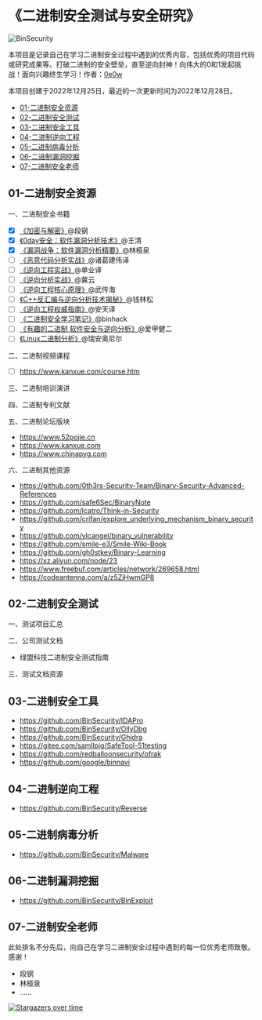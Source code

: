 # 《二进制安全测试与安全研究》

![BinSecurity](https://socialify.git.ci/BinSecurity/BinSecurity/image?description=1&font=Inter&forks=1&issues=1&name=1&owner=0&pattern=Floating%20Cogs&pulls=1&stargazers=1&theme=Light)

本项目是记录自己在学习二进制安全过程中遇到的优秀内容，包括优秀的项目代码或研究成果等。打破二进制的安全壁垒，直至逆向封神！向伟大的0和1发起挑战！面向兴趣终生学习！作者：[0e0w](https://github.com/0e0w)

本项目创建于2022年12月25日，最近的一次更新时间为2022年12月28日。

- [01-二进制安全资源]()
- [02-二进制安全测试]()
- [03-二进制安全工具]()
- [04-二进制逆向工程]()
- [05-二进制病毒分析]()
- [06-二进制漏洞挖掘]()
- [07-二进制安全老师]()

## 01-二进制安全资源

一、二进制安全书籍
- [x] [《加密与解密》](https://item.jd.com/12395765.html)@段钢
- [x] [《0day安全：软件漏洞分析技术》](https://item.jd.com/10057792652168.html)@王清
- [x] [《漏洞战争：软件漏洞分析精要》](https://item.jd.com/11983614.html)@林桠泉
- [ ] [《恶意代码分析实战》](https://item.jd.com/13006024.html)@诸葛建伟译
- [ ]  [《逆向工程实战》](https://item.jd.com/45896811086.html)@单业译
- [ ] [《逆向分析实战》](https://item.jd.com/12280705.html)@冀云
- [ ]  [《逆向工程核心原理》](https://item.jd.com/12877221.html)@武传海
- [ ] [《C++反汇编与逆向分析技术揭秘》](https://item.jd.com/1247883026.html)@钱林松
- [ ] [《逆向工程权威指南》](https://item.jd.com/10026623913187.html)@安天译
- [ ] [《二进制安全学习笔记》](https://binhack.readthedocs.io/zh/latest/index.html)@binhack
- [ ] [《有趣的二进制 软件安全与逆向分析》](https://item.jd.com/11789669.html)@爱甲健二
- [ ] [《Linux二进制分析》](https://item.jd.com/20170853521.html)@瑞安奥尼尔

二、二进制视频课程
- [ ] https://www.kanxue.com/course.htm

三、二进制培训演讲

四、二进制专利文献

五、二进制论坛版块
- https://www.52pojie.cn
- https://www.kanxue.com
- https://www.chinapyg.com

六、二进制其他资源
- https://github.com/0th3rs-Security-Team/Binary-Security-Advanced-References
- https://github.com/safe6Sec/BinaryNote
- https://github.com/lcatro/Think-in-Security
- https://github.com/crifan/explore_underlying_mechanism_binary_security
- https://github.com/ylcangel/binary_vulnerability
- https://github.com/smile-e3/Smile-Wiki-Book
- https://github.com/gh0stkey/Binary-Learning
- https://xz.aliyun.com/node/23
- https://www.freebuf.com/articles/network/269658.html
- https://codeantenna.com/a/z5ZjHwmGP8

## 02-二进制安全测试

一、测试项目汇总

二、公司测试文档
- 绿盟科技二进制安全测试指南

三、测试文档资源

## 03-二进制安全工具

- https://github.com/BinSecurity/IDAPro
- https://github.com/BinSecurity/OllyDbg
- https://github.com/BinSecurity/Ghidra
- https://gitee.com/samllpig/SafeTool-51testing
- https://github.com/redballoonsecurity/ofrak
- https://github.com/google/binnavi

## 04-二进制逆向工程

- https://github.com/BinSecurity/Reverse

## 05-二进制病毒分析

- https://github.com/BinSecurity/Malware

## 06-二进制漏洞挖掘

- https://github.com/BinSecurity/BinExploit

## 07-二进制安全老师

此处排名不分先后，向自己在学习二进制安全过程中遇到的每一位优秀老师致敬。感谢！

- 段钢
- 林桠泉
- ......

[![Stargazers over time](https://starchart.cc//BinSecurity/BinSecurity.svg)](https://starchart.cc/BinSecurity/BinSecurity)